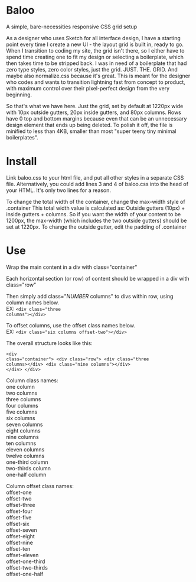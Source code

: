 # Baloo
A simple, bare-necessities responsive CSS grid setup

As a designer who uses Sketch for all interface design, I have a starting point every time I create a new UI - the layout grid is built in, ready to go. When I transition to coding my site, the grid isn't there, so I either have to spend time creating one to fit my design or selecting a boilerplate, which then takes time to be stripped back. I was in need of a boilerplate that had zero type styles, zero color styles, just the grid. JUST. THE. GRID. And maybe also normalize.css because it's great. This is meant for the designer who codes and wants to transition lightning fast from concept to product, with maximum control over their pixel-perfect design from the very beginning.

So that's what we have here. Just the grid, set by default at 1220px wide with 10px outside gutters, 20px inside gutters, and 80px columns. Rows have 0 top and bottom margins because even that can be an unnecessary design element that ends up being deleted. To polish it off, the file is minified to less than 4KB, smaller than most "super teeny tiny minimal boilerplates".

# Install
Link baloo.css to your html file, and put all other styles in a separate CSS file. Alternatively, you could add lines 3 and 4 of baloo.css into the head of your HTML. It's only two lines for a reason.

To change the total width of the container, change the max-width style of .container
This total width value is calculated as: Outside gutters (10px) + inside gutters + columns. So if you want the width of your content to be 1200px, the max-width (which includes the two outside gutters) should be set at 1220px. To change the outside gutter, edit the padding of .container

# Use
Wrap the main content in a div with class="container"

Each horizontal section (or row) of content should be wrapped in a div with class="row"

Then simply add class="_NUMBER_ columns" to divs within row, using column names below.<br> 
EX: <code>&lt;div class="three columns"&gt;&lt;/div&gt;</code>

To offset columns, use the offset class names below. <br>
EX: <code>&lt;div class="six columns offset-two"&gt;&lt;/div&gt;</code>

The overall structure looks like this:
<code><pre>&lt;div class="container"&gt;
  &lt;div class="row"&gt;
    &lt;div class="three columns&gt;&lt;/div&gt;
    &lt;div class="nine columns"&gt;&lt;/div&gt;
  &lt;/div&gt;
&lt;/div&gt;</pre></code>

Column class names:<br>
one column<br>
two columns<br>
three columns<br>
four columns<br>
five columns<br>
six columns<br>
seven columns<br>
eight columns<br>
nine columns<br>
ten columns<br>
eleven columns<br>
twelve columns<br>
one-third column<br>
two-thirds column<br>
one-half column

Column offset class names:<br>
offset-one<br>
offset-two<br>
offset-three<br>
offset-four<br>
offset-five<br>
offset-six<br>
offset-seven<br>
offset-eight<br>
offset-nine<br>
offset-ten<br>
offset-eleven<br>
offset-one-third<br>
offset-two-thirds<br>
offset-one-half
